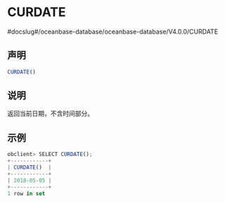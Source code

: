 CURDATE 
============================
#docslug#/oceanbase-database/oceanbase-database/V4.0.0/CURDATE


声明 
-----------------------

```javascript
CURDATE()
```



说明 
-----------------------

返回当前日期，不含时间部分。

示例 
-----------------------

```javascript
obclient> SELECT CURDATE();
+------------+
| CURDATE()  |
+------------+
| 2018-05-05 |
+------------+
1 row in set 
```


